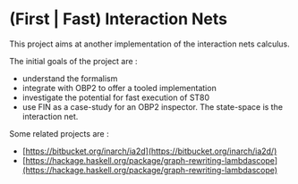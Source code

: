 # (First | Fast) Interaction Nets

This project aims at another implementation of the interaction nets calculus.

The initial goals of the project are :
- understand the formalism
- integrate with OBP2 to offer a tooled implementation
- investigate the potential for fast execution of ST80
- use FIN as a case-study for an OBP2 inspector. The state-space is the interaction net.

Some related projects are : 
- [https://bitbucket.org/inarch/ia2d](https://bitbucket.org/inarch/ia2d/)
- [https://hackage.haskell.org/package/graph-rewriting-lambdascope](https://hackage.haskell.org/package/graph-rewriting-lambdascope)
